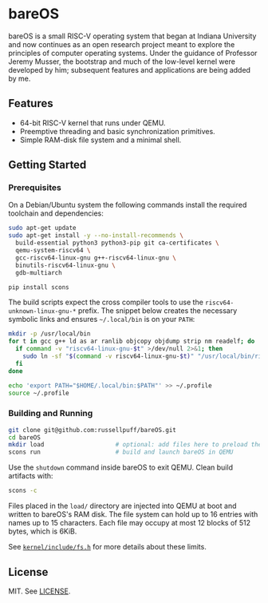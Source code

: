 # bareOS

bareOS is a small RISC-V operating system that began at Indiana University and now continues as an open research project meant to explore the principles of computer operating systems. Under the guidance of Professor Jeremy Musser, the bootstrap and much of the low-level kernel were developed by him; subsequent features and applications are being added by me.

## Features
- 64-bit RISC-V kernel that runs under QEMU.
- Preemptive threading and basic synchronization primitives.
- Simple RAM-disk file system and a minimal shell.

## Getting Started

### Prerequisites
On a Debian/Ubuntu system the following commands install the required toolchain and dependencies:

```sh
sudo apt-get update
sudo apt-get install -y --no-install-recommends \
  build-essential python3 python3-pip git ca-certificates \
  qemu-system-riscv64 \
  gcc-riscv64-linux-gnu g++-riscv64-linux-gnu \
  binutils-riscv64-linux-gnu \
  gdb-multiarch

pip install scons
```

The build scripts expect the cross compiler tools to use the `riscv64-unknown-linux-gnu-*` prefix. The snippet below creates the necessary symbolic links and ensures `~/.local/bin` is on your `PATH`:

```sh
mkdir -p /usr/local/bin
for t in gcc g++ ld as ar ranlib objcopy objdump strip nm readelf; do
  if command -v "riscv64-linux-gnu-$t" >/dev/null 2>&1; then
    sudo ln -sf "$(command -v riscv64-linux-gnu-$t)" "/usr/local/bin/riscv64-unknown-linux-gnu-$t"
  fi
done

echo 'export PATH="$HOME/.local/bin:$PATH"' >> ~/.profile
source ~/.profile
```

### Building and Running

```sh
git clone git@github.com:russellpuff/bareOS.git
cd bareOS
mkdir load                    # optional: add files here to preload them into the ramdisk
scons run                     # build and launch bareOS in QEMU
```

Use the `shutdown` command inside bareOS to exit QEMU. Clean build artifacts with:

```sh
scons -c
```

Files placed in the `load/` directory are injected into QEMU at boot and written to bareOS's RAM disk. The file system can hold up to 16 entries with names up to 15 characters. Each file may occupy at most 12 blocks of 512 bytes, which is 6KiB.

See [`kernel/include/fs.h`](kernel/include/fs.h) for more details about these limits.

## License
MIT. See [LICENSE](LICENSE).
